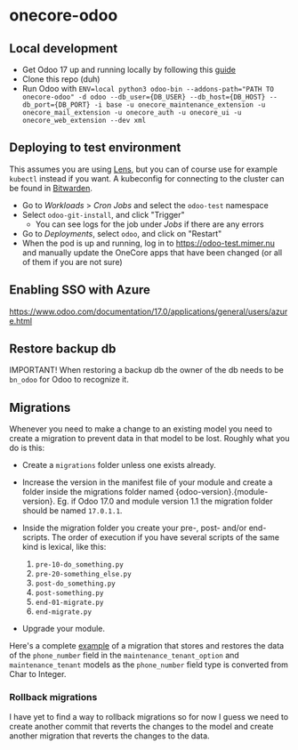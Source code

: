 # onecore-odoo

## Local development

- Get Odoo 17 up and running locally by following this [guide](https://www.odoo.com/documentation/17.0/administration/on_premise/source.html)
- Clone this repo (duh)
- Run Odoo with `ENV=local python3 odoo-bin --addons-path="PATH TO onecore-odoo" -d odoo --db_user={DB_USER} --db_host={DB_HOST} --db_port={DB_PORT} -i base -u onecore_maintenance_extension -u onecore_mail_extension -u onecore_auth -u onecore_ui -u onecore_web_extension --dev xml`

## Deploying to test environment

This assumes you are using [Lens](https://k8slens.dev/), but you can of course use for example `kubectl` instead if you want.
A kubeconfig for connecting to the cluster can be found in [Bitwarden](https://vault.bitwarden.com/#/vault?organizationId=265c1f3b-719f-429e-a890-b11e00f8b5b1&itemId=f197ed0d-250c-41cc-a0ba-b1700099d192&action=view).

- Go to _Workloads_ > _Cron Jobs_ and select the `odoo-test` namespace
- Select `odoo-git-install`, and click "Trigger"
  - You can see logs for the job under _Jobs_ if there are any errors
- Go to _Deployments_, select `odoo`, and click on "Restart"
- When the pod is up and running, log in to https://odoo-test.mimer.nu and manually update the OneCore apps that have been changed (or all of them if you are not sure)

## Enabling SSO with Azure

https://www.odoo.com/documentation/17.0/applications/general/users/azure.html

## Restore backup db

IMPORTANT! When restoring a backup db the owner of the db needs to be `bn_odoo` for Odoo to recognize it.

## Migrations

Whenever you need to make a change to an existing model you need to create a migration to prevent data in that model to be lost. Roughly what you do is this:

- Create a `migrations` folder unless one exists already.

- Increase the version in the manifest file of your module and create a folder inside the migrations folder named {odoo-version}.{module-version}. Eg. if Odoo 17.0 and module version 1.1 the migration folder should be named `17.0.1.1`.

- Inside the migration folder you create your pre-, post- and/or end-scripts. The order of execution if you have several scripts of the same kind is lexical, like this:

  1. `pre-10-do_something.py`
  2. `pre-20-something_else.py`
  3. `post-do_something.py`
  4. `post-something.py`
  5. `end-01-migrate.py`
  6. `end-migrate.py`

- Upgrade your module.

Here's a complete [example](https://github.com/Bostads-AB-Mimer/onecore-odoo/tree/johanneskarlsson/mim-99-testa-migration-manager) of a migration that stores and restores the data of the `phone_number` field in the `maintenance_tenant_option` and `maintenance_tenant` models as the `phone_number` field type is converted from Char to Integer.

### Rollback migrations

I have yet to find a way to rollback migrations so for now I guess we need to create another commit that reverts the changes to the model and create another migration that reverts the changes to the data.
